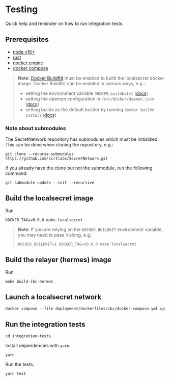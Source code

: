 # Testing
Quick help and reminder on how to run integration tests.

## Prerequisites
* [node v16+](https://nodejs.org)
* [rust](https://www.rust-lang.org/tools/install)
* [docker engine](https://docs.docker.com/engine/install/ubuntu/)
* [docker compose](https://docs.docker.com/compose/install/linux/#install-using-the-repository)

> **Note**: [Docker BuildKit][buildkit] must be enablad to build the
localsecret docker image. Docker BuildKit can be enabled in various ways,
e.g.:
>
> * setting the environment variable `DOCKER_buildkit=1` ([docs][buildkit])
> * setting the daemon configuration in `/etc/docker/daemon.json` ([docs][buildkit])
> * setting buildx as the default builder by running `docker buildx install` ([docs][buildx])

### Note about submodules
The SecretNetwork repository has submodules which must be initialized. This
can be done when cloning the repository, e.g.:

```console
git clone --recurse-submodules https://github.com/scrtlabs/SecretNetwork.git
```

If you already have the clone but not the submodule, run the following
command:

```console
git submodule update --init --recursive
```

## Build the localsecret image
Run

```console
DOCKER_TAG=v0.0.0 make localsecret
```

> **Note**: If you are relying on the `DOCKER_BUILDKIT` environment variable,
you may need to pass it along, e.g.:
>
> ```console
> DOCKER_BUILDKIT=1 DOCKER_TAG=v0.0.0 make localsecret
> ```

## Build the relayer (hermes) image
Run

```console
make build-ibc-hermes
```

## Launch a localsecret network

```console
docker compose --file deployment/dockerfiles/ibc/docker-compose.yml up
```

## Run the integration tests

```console
cd integration-tests
```

Install dependencies with `yarn`:

```console
yarn
```

Run the tests:

```console
yarn test
```

[buildkit]: https://docs.docker.com/build/buildkit/#getting-started
[buildx]: https://docs.docker.com/build/buildx/install/#set-buildx-as-the-default-builder
